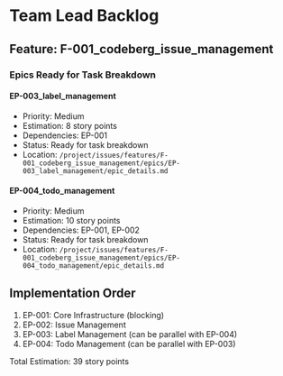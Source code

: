 # Team Lead Backlog

## Feature: F-001_codeberg_issue_management

### Epics Ready for Task Breakdown

#### EP-003_label_management

- Priority: Medium
- Estimation: 8 story points
- Dependencies: EP-001
- Status: Ready for task breakdown
- Location: `/project/issues/features/F-001_codeberg_issue_management/epics/EP-003_label_management/epic_details.md`

#### EP-004_todo_management

- Priority: Medium
- Estimation: 10 story points
- Dependencies: EP-001, EP-002
- Status: Ready for task breakdown
- Location: `/project/issues/features/F-001_codeberg_issue_management/epics/EP-004_todo_management/epic_details.md`

## Implementation Order

1. EP-001: Core Infrastructure (blocking)
2. EP-002: Issue Management
3. EP-003: Label Management (can be parallel with EP-004)
4. EP-004: Todo Management (can be parallel with EP-003)

Total Estimation: 39 story points
